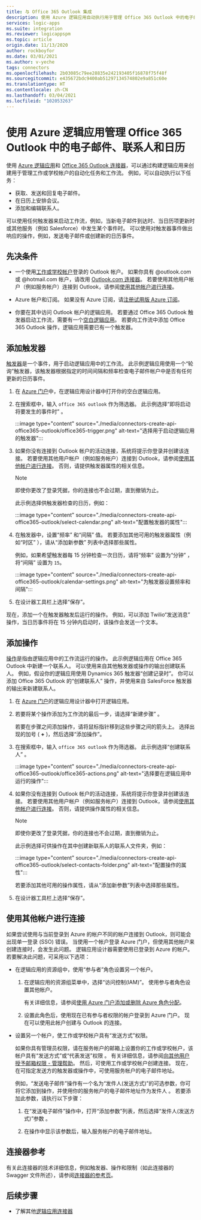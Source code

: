 ```yaml
---
title: 与 Office 365 Outlook 集成
description: 使用 Azure 逻辑应用自动执行用于管理 Office 365 Outlook 中的电子邮件、联系人和日历的任务和工作流
services: logic-apps
ms.suite: integration
ms.reviewer: logicappspm
ms.topic: article
origin.date: 11/13/2020
author: rockboyfor
ms.date: 03/01/2021
ms.author: v-yeche
tags: connectors
ms.openlocfilehash: 2b03085c79ee28835e242193405f16878f75f48f
ms.sourcegitcommit: e435672bdc9400ab51297134574802e9a851c60e
ms.translationtype: HT
ms.contentlocale: zh-CN
ms.lasthandoff: 03/04/2021
ms.locfileid: "102053263"
---
```

# <a name="manage-email-contacts-and-calendars-in-office-365-outlook-by-using-azure-logic-apps"></a>使用 Azure 逻辑应用管理 Office 365 Outlook 中的电子邮件、联系人和日历

使用 [Azure 逻辑应用](../logic-apps/logic-apps-overview.md)和 [Office 365 Outlook 连接器](https://docs.microsoft.com/connectors/office365connector/)，可以通过构建逻辑应用来创建用于管理工作或学校帐户的自动化任务和工作流。 例如，可以自动执行以下任务：

* 获取、发送和回复电子邮件。
* 在日历上安排会议。
* 添加和编辑联系人。

可以使用任何触发器来启动工作流，例如，当新电子邮件到达时、当日历项更新时或其他服务（例如 Salesforce）中发生某个事件时。 可以使用对触发器事件做出响应的操作，例如，发送电子邮件或创建新的日历事件。

## <a name="prerequisites"></a>先决条件

* 一个使用[工作或学校帐户](https://www.office.com/)登录的 Outlook 帐户。 如果你具有 @outlook.com 或 @hotmail.com 帐户，请改用 [Outlook.com 连接器](../connectors/connectors-create-api-outlook.md)。 若要使用其他用户帐户（例如服务帐户）连接到 Outlook，请参阅[使用其他帐户进行连接](#connect-using-other-accounts)。

* Azure 帐户和订阅。 如果没有 Azure 订阅，请[注册试用版 Azure 订阅](https://www.microsoft.com/china/azure/index.html?fromtype=cn)。

* 你要在其中访问 Outlook 帐户的逻辑应用。 若要通过 Office 365 Outlook 触发器启动工作流，需要有一个[空白逻辑应用](../logic-apps/quickstart-create-first-logic-app-workflow.md)。 若要向工作流中添加 Office 365 Outlook 操作，逻辑应用需要已有一个触发器。

## <a name="add-a-trigger"></a>添加触发器

[触发器](../logic-apps/logic-apps-overview.md#logic-app-concepts)是一个事件，用于启动逻辑应用中的工作流。 此示例逻辑应用使用一个“轮询”触发器，该触发器根据指定的时间间隔和频率检查电子邮件帐户中是否有任何更新的日历事件。

1. 在 [Azure 门户](https://portal.azure.cn)中，在逻辑应用设计器中打开你的空白逻辑应用。

1. 在搜索框中，输入 `office 365 outlook` 作为筛选器。 此示例选择“即将启动将要发生的事件时”  。

    :::image type="content" source="./media/connectors-create-api-office365-outlook/office365-trigger.png" alt-text="选择用于启动逻辑应用的触发器":::

1. 如果你没有连接到 Outlook 帐户的活动连接，系统将提示你登录并创建该连接。 若要使用其他用户帐户（例如服务帐户）连接到 Outlook，请参阅[使用其他帐户进行连接](#connect-using-other-accounts)。 否则，请提供触发器属性的相关信息。

    > [!NOTE]
    > 即使你更改了登录凭据，你的连接也不会过期，直到撤销为止。 

    <!--NOT AVAILABLE ON [Configurable token lifetimes in Azure Active Directory](../active-directory/develop/active-directory-configurable-token-lifetimes.md)-->
    
    此示例选择供触发器检查的日历，例如：

    :::image type="content" source="./media/connectors-create-api-office365-outlook/select-calendar.png" alt-text="配置触发器的属性":::

1. 在触发器中，设置“频率”  和“间隔”  值。 若要添加其他可用的触发器属性（例如“时区”  ），请从“添加新参数”  列表中选择那些属性。

    例如，如果希望触发器每 15 分钟检查一次日历，请将“频率”  设置为“分钟”  ，将“间隔”  设置为 `15`。 

    :::image type="content" source="./media/connectors-create-api-office365-outlook/calendar-settings.png" alt-text="为触发器设置频率和间隔":::

1. 在设计器工具栏上选择“保存”。 

现在，添加一个在触发器触发后运行的操作。 例如，可以添加 Twilio“发送消息”  操作，当日历事件将在 15 分钟内启动时，该操作会发送一个文本。

## <a name="add-an-action"></a>添加操作

[操作](../logic-apps/logic-apps-overview.md#logic-app-concepts)是指由逻辑应用中的工作流运行的操作。 此示例逻辑应用在 Office 365 Outlook 中新建一个联系人。 可以使用来自其他触发器或操作的输出创建联系人。 例如，假设你的逻辑应用使用 Dynamics 365 触发器“创建记录时”。  你可以添加 Office 365 Outlook 的“创建联系人”  操作，并使用来自 SalesForce 触发器的输出来新建联系人。

1. 在 [Azure 门户](https://portal.azure.cn)的逻辑应用设计器中打开逻辑应用。

1. 若要将某个操作添加为工作流的最后一步，请选择“新建步骤”  。 

    若要在步骤之间添加操作，请将鼠标指针移到这些步骤之间的箭头上。 选择出现的加号 ( **+** )，然后选择“添加操作”。 

1. 在搜索框中，输入 `office 365 outlook` 作为筛选器。 此示例选择“创建联系人”  。

    :::image type="content" source="./media/connectors-create-api-office365-outlook/office365-actions.png" alt-text="选择要在逻辑应用中运行的操作"::: 

1. 如果你没有连接到 Outlook 帐户的活动连接，系统将提示你登录并创建该连接。 若要使用其他用户帐户（例如服务帐户）连接到 Outlook，请参阅[使用其他帐户进行连接](#connect-using-other-accounts)。 否则，请提供操作属性的相关信息。

    > [!NOTE]
    > 即使你更改了登录凭据，你的连接也不会过期，直到撤销为止。 

    <!--NOT AVAILABLE ON [Configurable token lifetimes in Azure Active Directory](../active-directory/develop/active-directory-configurable-token-lifetimes.md)-->
    
    此示例选择可供操作在其中创建新联系人的联系人文件夹，例如：

    :::image type="content" source="./media/connectors-create-api-office365-outlook/select-contacts-folder.png" alt-text="配置操作的属性":::

    若要添加其他可用的操作属性，请从“添加新参数”列表中选择那些属性。 

1. 在设计器工具栏上选择“保存”。 

<a name="connect-using-other-accounts"></a>

## <a name="connect-using-other-accounts"></a>使用其他帐户进行连接

如果尝试使用与当前登录到 Azure 的帐户不同的帐户连接到 Outlook，则可能会出现单一登录 (SSO) 错误。 当使用一个帐户登录 Azure 门户，但使用其他帐户来创建连接时，会发生此问题。 逻辑应用设计器需要使用已登录到 Azure 的帐户。 若要解决此问题，可采用以下选项：

<!--NOT AVAILABLE ON [single sign-on (SSO)](../active-directory/manage-apps/what-is-single-sign-on.md)-->

* 在逻辑应用的资源组中，使用“参与者”角色设置另一个帐户。

    1. 在逻辑应用的资源组菜单中，选择“访问控制(IAM)”。 使用参与者角色设置其他帐户。 

        有关详细信息，请参阅[使用 Azure 门户添加或删除 Azure 角色分配](../role-based-access-control/role-assignments-portal.md)。

    1. 设置此角色后，使用现在已有参与者权限的帐户登录到 Azure 门户。 现在可以使用此帐户创建与 Outlook 的连接。

* 设置另一个帐户，使工作或学校帐户具有“发送方式”权限。

    如果你具有管理员权限，请在服务帐户的邮箱上设置你的工作或学校帐户，该帐户具有“发送方式”或“代表发送”权限 。 有关详细信息，请参阅[向其他用户授予邮箱权限 - 管理帮助](https://docs.microsoft.com/microsoft-365/admin/add-users/give-mailbox-permissions-to-another-user)。 然后，可使用工作或学校帐户创建连接。 现在，在可指定发送方的触发器或操作中，可使用服务帐户的电子邮件地址。

    例如，“发送电子邮件”操作有一个名为“发件人(发送方式)”的可选参数，你可将它添加到操作，并使用你的服务帐户的电子邮件地址作为发件人 。 若要添加此参数，请执行以下步骤：

    1. 在“发送电子邮件”操作中，打开“添加参数”列表，然后选择“发件人(发送方式)”参数  。

    1. 在操作中显示该参数后，输入服务帐户的电子邮件地址。

## <a name="connector-reference"></a>连接器参考

有关此连接器的技术详细信息，例如触发器、操作和限制（如此连接器的 Swagger 文件所述），请参阅[连接器的参考页](https://docs.microsoft.com/connectors/office365/)。 

## <a name="next-steps"></a>后续步骤

* 了解其他[逻辑应用连接器](../connectors/apis-list.md)

<!--Update_Description: update meta properties, wording update, update link-->